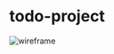 # todo-project


![wireframe ](https://user-images.githubusercontent.com/123836114/215781075-119254d1-a7cc-481b-840f-9793a1a14abf.jpg)
